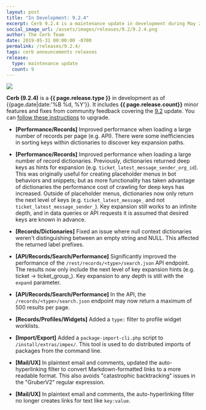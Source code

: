 ```yaml
---
layout: post
title: "In Development: 9.2.4"
excerpt: Cerb 9.2.4 is a maintenance update in development during May 2019 with 9 minor features and fixes from community feedback.
social_image_url: /assets/images/releases/9.2/9.2.4.png
author: The Cerb Team
date: 2019-05-31 00:00:00 -0700
permalink: /releases/9.2.4/
tags: cerb announcements releases
release:
  type: maintenance update
  count: 9
---
```


<div class="cerb-screenshot">
<img src="{{page.social_image_url}}" class="screenshot">
</div>

**Cerb (9.2.4)** is a **{{ page.release.type }}** in development as of {{page.date|date:'%B %d, %Y'}}. It includes **{{ page.release.count}}** minor features and fixes from community feedback covering the [9.2](/releases/9.2/) update.  You can [follow these instructions](/docs/upgrading/) to upgrade.

* **[Performance/Records]** Improved performance when loading a large number of records per page (e.g. API). There were some inefficiencies in sorting keys within dictionaries to discover key expansion paths.

* **[Performance/Records]** Improved performance when loading a large number of record dictionaries. Previously, dictionaries returned deep keys as hints for expansion (e.g. `ticket_latest_message_sender_org_id`). This was originally useful for creating placeholder menus in bot behaviors and snippets; but as more functionality has taken advantage of dictionaries the performance cost of crawling for deep keys has increased. Outside of placeholder menus, dictionaries now only return the next level of keys (e.g. `ticket_latest_message_` and not `ticket_latest_message_sender_`). Key expansion still works to an infinite depth, and in data queries or API requests it is assumed that desired keys are known in advance.

* **[Records/Dictionaries]** Fixed an issue where null context dictionaries weren't distinguishing between an empty string and NULL. This affected the returned label prefixes.

* **[API/Records/Search/Performance]** Significantly improved the performance of the `/rest/records/<type>/search.json` API endpoint. The results now only include the next level of key expansion hints (e.g. ticket -> ticket_group_). Key expansion to any depth is still with the `expand` parameter.

* **[API/Records/Search/Performance]** In the API, the `/records/<type>/search.json` endpoint may now return a maximum of 500 results per page.
	
* **[Records/Profiles/Widgets]** Added a `type:` filter to profile widget worklists.

* **[Import/Export]** Added a `package-import-cli.php` script to `/install/extras/impex/`. This tool is used to do distributed imports of packages from the command line.

* **[Mail/UX]** In plaintext email and comments, updated the auto-hyperlinking filter to convert Markdown-formatted links to a more readable format. This also avoids "catastrophic backtracking" issues in the "GruberV2" regular expression.

* **[Mail/UX]** In plaintext email and comments, the auto-hyperlinking filter no longer creates links for text like `key:value`.
